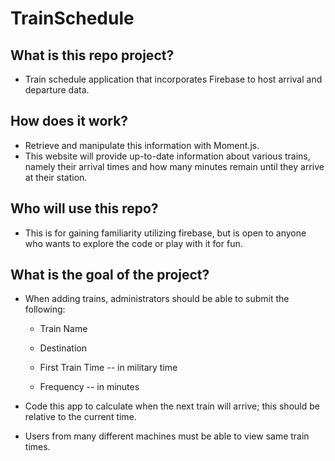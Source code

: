 # TrainSchedule
## What is this repo project?

* Train schedule application that incorporates Firebase to host arrival and departure data. 

## How does it work?

* Retrieve and manipulate this information with Moment.js. 
* This website will provide up-to-date information about various trains, namely their arrival times and how many minutes remain until they arrive at their station.

## Who will use this repo?

* This is for gaining familiarity utilizing firebase, but is open to anyone who wants to explore the code or play with it for fun.

## What is the goal of the project?

* When adding trains, administrators should be able to submit the following:
    
    * Train Name
    
    * Destination 
    
    * First Train Time -- in military time
    
    * Frequency -- in minutes
  
* Code this app to calculate when the next train will arrive; this should be relative to the current time.
  
* Users from many different machines must be able to view same train times.
